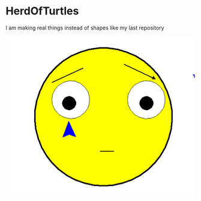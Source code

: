 # HerdOfTurtles
I am making real things instead of shapes like my last repository

![Alt Text](HerdOfTurtles.PNG)
